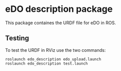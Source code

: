 # eDO description package

This package containes the URDF file for eDO in ROS.


## Testing

To test the URDF in RViz use the two commands:

```
roslaunch edo_description edo_upload.launch
roslaunch edo_description test.launch
```
